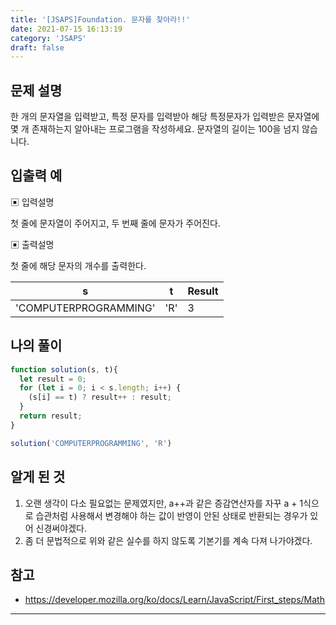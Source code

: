 ```yaml
---
title: '[JSAPS]Foundation. 문자를 찾아라!!'
date: 2021-07-15 16:13:19
category: 'JSAPS'
draft: false
---
```

## 문제 설명

한 개의 문자열을 입력받고, 특정 문자를 입력받아 해당 특정문자가 입력받은 문자열에 몇 개 존재하는지 알아내는 프로그램을 작성하세요. 문자열의 길이는 100을 넘지 않습니다.

## 입출력 예

▣ 입력설명

첫 줄에 문자열이 주어지고, 두 번째 줄에 문자가 주어진다.

▣ 출력설명

첫 줄에 해당 문자의 개수를 출력한다.

| s                     | t    | Result |
| --------------------- | ---- | ------ |
| 'COMPUTERPROGRAMMING' | 'R'  | 3      |



## 나의 풀이

```javascript
function solution(s, t){
  let result = 0;
  for (let i = 0; i < s.length; i++) {
    (s[i] == t) ? result++ : result;
  }
  return result;
}

solution('COMPUTERPROGRAMMING', 'R') 
```

## 알게 된 것

1. 오랜 생각이 다소 필요없는 문제였지만, a++과 같은 증감연산자를 자꾸 a + 1식으로 습관처럼 사용해서 변경해야 하는 값이 반영이 안된 상태로 반환되는 경우가 있어 신경써야겠다.
2. 좀 더 문법적으로 위와 같은 실수를 하지 않도록 기본기를 계속 다져 나가야겠다.

## 참고

* https://developer.mozilla.org/ko/docs/Learn/JavaScript/First_steps/Math

---

